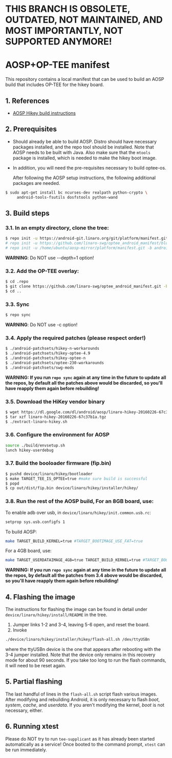# THIS BRANCH IS OBSOLETE, OUTDATED, NOT MAINTAINED, AND MOST IMPORTANTLY, NOT SUPPORTED ANYMORE!

# AOSP+OP-TEE manifest

This repository contains a local manifest that can be used to build an
AOSP build that includes OP-TEE for the hikey board.

## 1. References

* [AOSP Hikey build instructions][1]

## 2. Prerequisites

* Should already be able to build AOSP.  Distro should have necessary
  packages installed, and the repo tool should be installed.  Note
  that AOSP needs to be built with Java.  Also make sure that
  the `mtools` package is installed, which is needed to make the hikey
  boot image.

* In addition, you will need the pre-requisites necessary to build
  optee-os.

  After following the AOSP setup instructions, the following
  additional packages are needed.

```bash
$ sudo apt-get install bc ncurses-dev realpath python-crypto \
     android-tools-fsutils dosfstools python-wand
```

## 3. Build steps

### 3.1. In an empty directory, clone the tree:
```bash
$ repo init -u https://android-git.linaro.org/git/platform/manifest.git -b android-7.1.1_r22 -g "default,-non-default,-device,hikey,fugu"
# repo init -u https://github.com/linaro-swg/optee_android_manifest/blob/hikey-n-4.9-230/manifest-230.xml
# repo init -u /home/ubuntu/aosp-mirror/platform/manifest.git -b android-7.1.1_r22 -g "default,-non-default,-device,hikey,fugu" -p linux --depth=1
```
**WARNING**: Do NOT use --depth=1 option!
### 3.2. Add the OP-TEE overlay:
```bash
$ cd .repo
$ git clone https://github.com/linaro-swg/optee_android_manifest.git -b hikey-n-4.9 local_manifests
$ cd ..
```
### 3.3. Sync
```bash
$ repo sync
```
**WARNING**: Do NOT use -c option!
### 3.4. Apply the required patches (**please respect order!**)
``` bash
$ ./android-patchsets/hikey-n-workarounds
$ ./android-patchsets/hikey-optee-4.9
$ ./android-patchsets/hikey-optee-n
$ ./android-patchsets/optee-230-workarounds
$ ./android-patchsets/swg-mods
```
**WARNING: If you run `repo sync` again at any time in the future to update
all the repos, by default all the patches above would be discarded, so you'll
have reapply them again before rebuilding!**
### 3.5. Download the HiKey vendor binary
```bash
$ wget https://dl.google.com/dl/android/aosp/linaro-hikey-20160226-67c37b1a.tgz
$ tar xzf linaro-hikey-20160226-67c37b1a.tgz
$ ./extract-linaro-hikey.sh
```
### 3.6. Configure the environment for AOSP
```bash
source ./build/envsetup.sh
lunch hikey-userdebug
```
### 3.7. Build the booloader firmware (fip.bin)
```bash
$ pushd device/linaro/hikey/bootloader
$ make TARGET_TEE_IS_OPTEE=true #make sure build is successful
$ popd
$ cp out/dist/fip.bin device/linaro/hikey/installer/hikey/
```

### 3.8. Run the rest of the AOSP build, For an 8GB board, use:
To enable adb over usb, in `device/linaro/hikey/init.common.usb.rc`:
```bash
setprop sys.usb.configfs 1
```
To build AOSP:
```bash
make TARGET_BUILD_KERNEL=true #TARGET_BOOTIMAGE_USE_FAT=true
```
For a 4GB board, use:
```bash
make TARGET_USERDATAIMAGE_4GB=true TARGET_BUILD_KERNEL=true #TARGET_BOOTIMAGE_USE_FAT=true
```
**WARNING: If you run `repo sync` again at any time in the future to update
all the repos, by default all the patches from 3.4 above would be discarded,
so you'll have reapply them again before rebuilding!**

## 4. Flashing the image
The instructions for flashing the image can be found in detail under
`device/linaro/hikey/install/README` in the tree.
1. Jumper links 1-2 and 3-4, leaving 5-6 open, and reset the board.
2. Invoke
```bash
./device/linaro/hikey/installer/hikey/flash-all.sh /dev/ttyUSBn
```
where the ttyUSBn device is the one that appears after rebooting with
the 3-4 jumper installed.  Note that the device only remains in this
recovery mode for about 90 seconds.  If you take too long to run the
flash commands, it will need to be reset again.

## 5. Partial flashing
The last handful of lines in the `flash-all.sh` script flash various
images.  After modifying and rebuilding Android, it is only necessary
to flash *boot*, *system*, *cache*, and *userdata*.  If you aren't
modifying the kernel, *boot* is not necessary, either.

## 6. Running xtest
Please do NOT try to run `tee-supplicant` as it has already been started
automatically as a service! Once booted to the command prompt, `xtest`
can be run immediately.

[1]: https://source.android.com/source/devices.html
